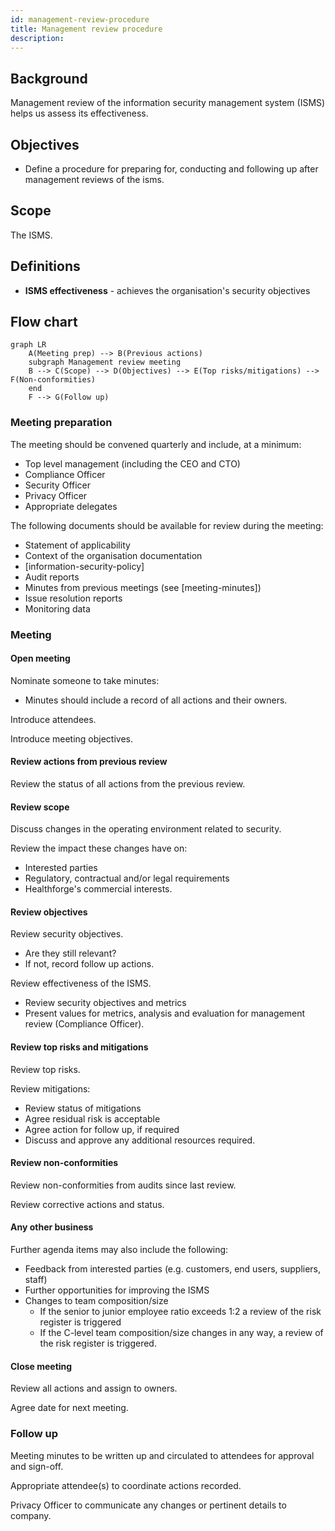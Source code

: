 ```yaml
---
id: management-review-procedure
title: Management review procedure
description:
---
```


## Background

Management review of the information security management system (ISMS) helps us assess its effectiveness.

## Objectives

- Define a procedure for preparing for, conducting and following up after management reviews of the isms.

## Scope

The ISMS.

## Definitions

- **ISMS effectiveness** - achieves the organisation's security objectives

## Flow chart

```mermaid
graph LR
    A(Meeting prep) --> B(Previous actions)
    subgraph Management review meeting
    B --> C(Scope) --> D(Objectives) --> E(Top risks/mitigations) --> F(Non-conformities)
    end
    F --> G(Follow up)
```

### Meeting preparation

The meeting should be convened quarterly and include, at a minimum:
- Top level management (including the CEO and CTO)
- Compliance Officer
- Security Officer
- Privacy Officer
- Appropriate delegates

The following documents should be available for review during the meeting:
- Statement of applicability
- Context of the organisation documentation
- [information-security-policy]
- Audit reports
- Minutes from previous meetings (see [meeting-minutes])
- Issue resolution reports
- Monitoring data

### Meeting

#### Open meeting

Nominate someone to take minutes:
- Minutes should include a record of all actions and their owners.

Introduce attendees.

Introduce meeting objectives.

#### Review actions from previous review

Review the status of all actions from the previous review.

#### Review scope

Discuss changes in the operating environment related to security.

Review the impact these changes have on:
- Interested parties
- Regulatory, contractual and/or legal requirements
- Healthforge's commercial interests.

#### Review objectives

Review security objectives.
- Are they still relevant?
- If not, record follow up actions.

Review effectiveness of the ISMS.
- Review security objectives and metrics
- Present values for metrics, analysis and evaluation for management review (Compliance Officer).

#### Review top risks and mitigations

Review top risks.

Review mitigations:
- Review status of mitigations
- Agree residual risk is acceptable
- Agree action for follow up, if required
- Discuss and approve any additional resources required.

#### Review non-conformities

Review non-conformities from audits since last review.

Review corrective actions and status.

#### Any other business

Further agenda items may also include the following:
- Feedback from interested parties (e.g. customers, end users, suppliers, staff)
- Further opportunities for improving the ISMS
- Changes to team composition/size
  - If the senior to junior employee ratio exceeds 1:2 a review of the risk register is triggered
  - If the C-level team composition/size changes in any way, a review of the risk register is triggered.

#### Close meeting

Review all actions and assign to owners.

Agree date for next meeting.

### Follow up

Meeting minutes to be written up and circulated to attendees for approval and sign-off.

Appropriate attendee(s) to coordinate actions recorded.

Privacy Officer to communicate any changes or pertinent details to company.
